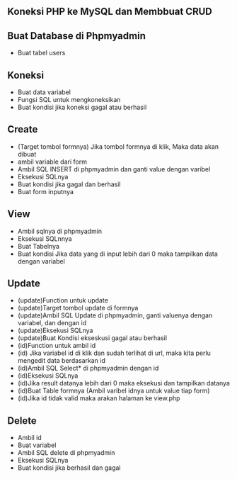 ## Koneksi PHP ke MySQL dan Membbuat CRUD

## Buat Database di Phpmyadmin

- Buat tabel users

## Koneksi

- Buat data variabel
- Fungsi SQL untuk mengkoneksikan
- Buat kondisi jika koneksi gagal atau berhasil

## Create

- (Target tombol formnya) Jika tombol formnya di klik, Maka data akan dibuat
- ambil variable dari form
- Ambil SQL INSERT di phpmyadmin dan ganti value dengan varibel
- Eksekusi SQLnya
- Buat kondisi jika gagal dan berhasil
- Buat form inputnya

## View

- Ambil sqlnya di phpmyadmin
- Eksekusi SQLnnya
- Buat Tabelnya
- Buat kondisi Jika data yang di input lebih dari 0 maka tampilkan data dengan variabel

## Update

- (update)Function untuk update
- (update)Target tombol update di formnya
- (update)Ambil SQL Update di phpmyadmin, ganti valuenya dengan variabel, dan dengan id
- (update)Eksekusi SQLnya
- (update)Buat Kondisi ekseskusi gagal atau berhasil
- (id)Function untuk ambil id
- (id) Jika variabel id di klik dan sudah terlihat di url, maka kita perlu mengedit data berdasarkan id
- (id)Ambil SQL Select\* di phpmyadmin dengan id
- (id)Eksekusi SQLnya
- (id)Jika result datanya lebih dari 0 maka eksekusi dan tampilkan datanya
- (id)Buat Table formnya (Ambil varibel idnya untuk value tiap form)
- (id)Jika id tidak valid maka arakan halaman ke view.php

## Delete

- Ambil id
- Buat variabel
- Ambil SQL delete di phpmyadmin
- Eksekusi SQLnya
- Buat kondisi jika berhasil dan gagal
